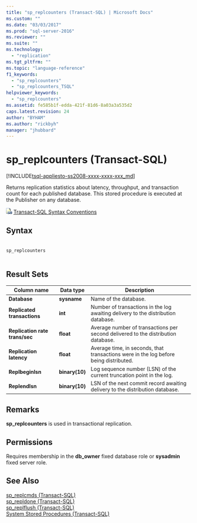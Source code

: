 ```yaml
---
title: "sp_replcounters (Transact-SQL) | Microsoft Docs"
ms.custom: ""
ms.date: "03/03/2017"
ms.prod: "sql-server-2016"
ms.reviewer: ""
ms.suite: ""
ms.technology: 
  - "replication"
ms.tgt_pltfrm: ""
ms.topic: "language-reference"
f1_keywords: 
  - "sp_replcounters"
  - "sp_replcounters_TSQL"
helpviewer_keywords: 
  - "sp_replcounters"
ms.assetid: fe585b1f-edda-421f-81d6-8a03a3a535d2
caps.latest.revision: 24
author: "BYHAM"
ms.author: "rickbyh"
manager: "jhubbard"
---
```

# sp_replcounters (Transact-SQL)
[!INCLUDE[tsql-appliesto-ss2008-xxxx-xxxx-xxx_md](../../includes/tsql-appliesto-ss2008-xxxx-xxxx-xxx-md.md)]

  Returns replication statistics about latency, throughput, and transaction count for each published database. This stored procedure is executed at the Publisher on any database.  
  
 ![Topic link icon](../../database-engine/configure-windows/media/topic-link.gif "Topic link icon") [Transact-SQL Syntax Conventions](../../t-sql/language-elements/transact-sql-syntax-conventions-transact-sql.md)  
  
## Syntax  
  
```  
  
sp_replcounters  
  
```  
  
## Result Sets  
  
|Column name|Data type|Description|  
|-----------------|---------------|-----------------|  
|**Database**|**sysname**|Name of the database.|  
|**Replicated transactions**|**int**|Number of transactions in the log awaiting delivery to the distribution database.|  
|**Replication rate trans/sec**|**float**|Average number of transactions per second delivered to the distribution database.|  
|**Replication latency**|**float**|Average time, in seconds, that transactions were in the log before being distributed.|  
|**Replbeginlsn**|**binary(10)**|Log sequence number (LSN) of the current truncation point in the log.|  
|**Replendlsn**|**binary(10)**|LSN of the next commit record awaiting delivery to the distribution database.|  
  
## Remarks  
 **sp_replcounters** is used in transactional replication.  
  
## Permissions  
 Requires membership in the **db_owner** fixed database role or **sysadmin** fixed server role.  
  
## See Also  
 [sp_replcmds &#40;Transact-SQL&#41;](../../relational-databases/system-stored-procedures/sp-replcmds-transact-sql.md)   
 [sp_repldone &#40;Transact-SQL&#41;](../../relational-databases/system-stored-procedures/sp-repldone-transact-sql.md)   
 [sp_replflush &#40;Transact-SQL&#41;](../../relational-databases/system-stored-procedures/sp-replflush-transact-sql.md)   
 [System Stored Procedures &#40;Transact-SQL&#41;](../../relational-databases/system-stored-procedures/system-stored-procedures-transact-sql.md)  
  
  